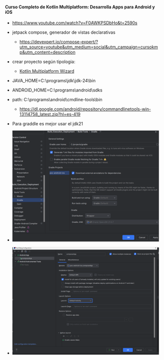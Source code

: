 #### Curso Completo de Kotlin Multiplatform: Desarrolla Apps para Android y iOS
- https://www.youtube.com/watch?v=F0AWKPSDbHo&t=2590s
- jetpack compose, generador de vistas declarativas
  - https://devexpert.io/compose-expert/?utm_source=youtube&utm_medium=social&utm_campaign=cursokmp&utm_content=description 

- crear proyecto según tipologia:
  - [Kotlin Multiplatform Wizard](https://kmp.jetbrains.com/?android=true&ios=true&iosui=compose&includeTests=true) 

- JAVA_HOME=C:\programs\jdk\jdk-24\bin
- ANDROID_HOME=C:\programs\android\sdks
- path: C:\programs\android\cmdline-tools\bin
  - https://dl.google.com/android/repository/commandlinetools-win-13114758_latest.zip?hl=es-419 
- Para graddle es mejor usar el jdk21
- ![jb-graddle-config](./readme/jb-gradle-config.png)
- ![jb-run-config](./readme/jb-run-config.png)